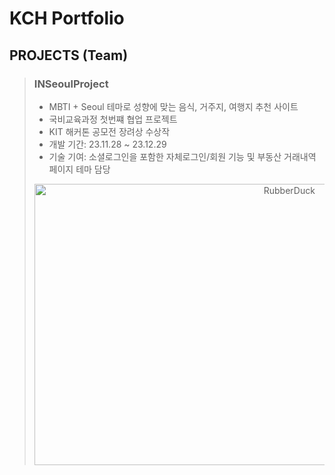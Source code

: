 # KCH Portfolio

## PROJECTS (Team)
> ### INSeoulProject
> * MBTI + Seoul 테마로 성향에 맞는 음식, 거주지, 여행지 추천 사이트
> * 국비교육과정 첫번쨰 협업 프로젝트
> * KIT 해커톤 공모전 장려상 수상작
> * 개발 기간: 23.11.28 ~ 23.12.29
> * 기술 기여: 소셜로그인을 포함한 자체로그인/회원 기능 및 부동산 거래내역 페이지 테마 담당
> <div align="center">
> <img src="https://github.com/Tomneng/portfolio/assets/151795437/8c7e4eb6-2686-4d51-8127-143430330395" width="800px" height="450px" title="px(픽셀) 크기 설정" alt="RubberDuck"></img><br/>  
> </div>
